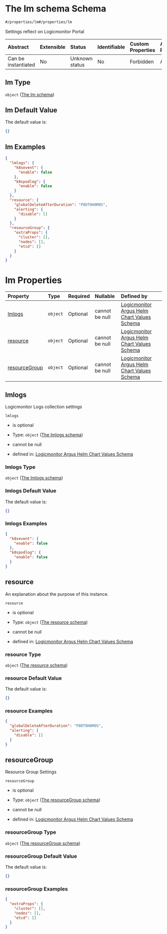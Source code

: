 # The lm schema Schema

```txt
#/properties/lm#/properties/lm
```

Settings reflect on Logicmonitor Portal

| Abstract            | Extensible | Status         | Identifiable | Custom Properties | Additional Properties | Access Restrictions | Defined In                                                        |
| :------------------ | :--------- | :------------- | :----------- | :---------------- | :-------------------- | :------------------ | :---------------------------------------------------------------- |
| Can be instantiated | No         | Unknown status | No           | Forbidden         | Allowed               | none                | [values.schema.json\*](values.schema.json "open original schema") |

## lm Type

`object` ([The lm schema](values-properties-the-lm-schema.md))

## lm Default Value

The default value is:

```json
{}
```

## lm Examples

```json
{
  "lmlogs": {
    "k8sevent": {
      "enable": false
    },
    "k8spodlog": {
      "enable": false
    }
  },
  "resource": {
    "globalDeleteAfterDuration": "P0DT0H0M0S",
    "alerting": {
      "disable": []
    }
  },
  "resourceGroup": {
    "extraProps": {
      "cluster": [],
      "nodes": [],
      "etcd": []
    }
  }
}
```

# lm Properties

| Property                        | Type     | Required | Nullable       | Defined by                                                                                                                                                                                               |
| :------------------------------ | :------- | :------- | :------------- | :------------------------------------------------------------------------------------------------------------------------------------------------------------------------------------------------------- |
| [lmlogs](#lmlogs)               | `object` | Optional | cannot be null | [Logicmonitor Argus Helm Chart Values Schema](values-properties-the-lm-schema-properties-the-lmlogs-schema.md "#/properties/lm/properties/lmlogs#/properties/lm/properties/lmlogs")                      |
| [resource](#resource)           | `object` | Optional | cannot be null | [Logicmonitor Argus Helm Chart Values Schema](values-properties-the-lm-schema-properties-the-resource-schema.md "#/properties/lm/properties/resource#/properties/lm/properties/resource")                |
| [resourceGroup](#resourcegroup) | `object` | Optional | cannot be null | [Logicmonitor Argus Helm Chart Values Schema](values-properties-the-lm-schema-properties-the-resourcegroup-schema.md "#/properties/lm/properties/resourceGroup#/properties/lm/properties/resourceGroup") |

## lmlogs

Logicmonitor Logs collection settings

`lmlogs`

*   is optional

*   Type: `object` ([The lmlogs schema](values-properties-the-lm-schema-properties-the-lmlogs-schema.md))

*   cannot be null

*   defined in: [Logicmonitor Argus Helm Chart Values Schema](values-properties-the-lm-schema-properties-the-lmlogs-schema.md "#/properties/lm/properties/lmlogs#/properties/lm/properties/lmlogs")

### lmlogs Type

`object` ([The lmlogs schema](values-properties-the-lm-schema-properties-the-lmlogs-schema.md))

### lmlogs Default Value

The default value is:

```json
{}
```

### lmlogs Examples

```json
{
  "k8sevent": {
    "enable": false
  },
  "k8spodlog": {
    "enable": false
  }
}
```

## resource

An explanation about the purpose of this instance.

`resource`

*   is optional

*   Type: `object` ([The resource schema](values-properties-the-lm-schema-properties-the-resource-schema.md))

*   cannot be null

*   defined in: [Logicmonitor Argus Helm Chart Values Schema](values-properties-the-lm-schema-properties-the-resource-schema.md "#/properties/lm/properties/resource#/properties/lm/properties/resource")

### resource Type

`object` ([The resource schema](values-properties-the-lm-schema-properties-the-resource-schema.md))

### resource Default Value

The default value is:

```json
{}
```

### resource Examples

```json
{
  "globalDeleteAfterDuration": "P0DT0H0M0S",
  "alerting": {
    "disable": []
  }
}
```

## resourceGroup

Resource Group Settings

`resourceGroup`

*   is optional

*   Type: `object` ([The resourceGroup schema](values-properties-the-lm-schema-properties-the-resourcegroup-schema.md))

*   cannot be null

*   defined in: [Logicmonitor Argus Helm Chart Values Schema](values-properties-the-lm-schema-properties-the-resourcegroup-schema.md "#/properties/lm/properties/resourceGroup#/properties/lm/properties/resourceGroup")

### resourceGroup Type

`object` ([The resourceGroup schema](values-properties-the-lm-schema-properties-the-resourcegroup-schema.md))

### resourceGroup Default Value

The default value is:

```json
{}
```

### resourceGroup Examples

```json
{
  "extraProps": {
    "cluster": [],
    "nodes": [],
    "etcd": []
  }
}
```
